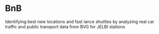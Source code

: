 # BnB
Identifying best new locations and fast lance shuttles by analyzing real car traffic and public transport data from BVG for JELBI stations
